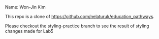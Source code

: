 Name: Won-Jin Kim

This repo is a clone of https://github.com/nelaturuk/education_pathways.

Please checkout the styling-practice branch to see the result of styling changes made for Lab5
